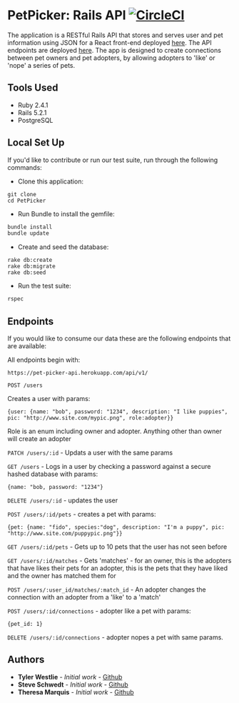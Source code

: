 # PetPicker: Rails API [![CircleCI](https://circleci.com/gh/tywestlie/PetPicker/tree/master.svg?style=svg)](https://circleci.com/gh/tywestlie/PetPicker/tree/master)

The application is a RESTful Rails API that stores and serves user and pet information using JSON for a React front-end deployed [here](https://pet-picker.herokuapp.com/). The API endpoints are deployed [here](https://pet-picker-api.herokuapp.com/). The app is designed to create connections between pet owners and pet adopters, by allowing adopters to 'like' or 'nope' a series of pets.

## Tools Used

* Ruby 2.4.1
* Rails 5.2.1
* PostgreSQL

## Local Set Up

If you'd like to contribute or run our test suite, run through the following commands:

* Clone this application:
```
git clone
cd PetPicker
```
* Run Bundle to install the gemfile:
```ruby
bundle install
bundle update
```
* Create and seed the database:
```
rake db:create
rake db:migrate
rake db:seed
```
* Run the test suite:
```ruby
rspec
```

## Endpoints
If you would like to consume our data these are the following endpoints that are available:

All endpoints begin with: 
```
https://pet-picker-api.herokuapp.com/api/v1/
```
```POST /users```

Creates a user with params:  

```{user: {name: "bob", password: "1234", description: "I like puppies", pic: "http://www.site.com/mypic.png", role:adopter}}```

Role is an enum including owner and adopter. Anything other than owner will create an adopter  

```PATCH /users/:id``` - Updats a user with the same params

```GET /users``` - Logs in a user by checking a password against a secure hashed database with params:

```{name: "bob, password: "1234"}```

```DELETE /users/:id``` - updates the user

```POST /users/:id/pets``` - creates a pet with params:

```{pet: {name: "fido", species:"dog", description: "I'm a puppy", pic: "http://www.site.com/puppypic.png"}}```

```GET /users/:id/pets``` - Gets up to 10 pets that the user has not seen before

```GET /users/:id/matches``` - Gets 'matches' - for an owner, this is the adopters that have likes their pets
for an adopter, this is the pets that they have liked and the owner has matched them for

```POST /users/:user_id/matches/:match_id``` - An adopter changes the connection with an adopter from a 'like' to a 'match'

```POST /users/:id/connections``` - adopter like a pet with params:

```{pet_id: 1}```

```DELETE /users/:id/connections``` - adopter nopes a pet with same params.

## Authors

* **Tyler Westlie** - *Initial work* - [Github](https://github.com/tywestlie)
* **Steve Schwedt** - *Initial work* - [Github](https://github.com/apoc64)
* **Theresa Marquis** - *Initial work* - [Github](https://github.com/tmcjunkinmarquis)
